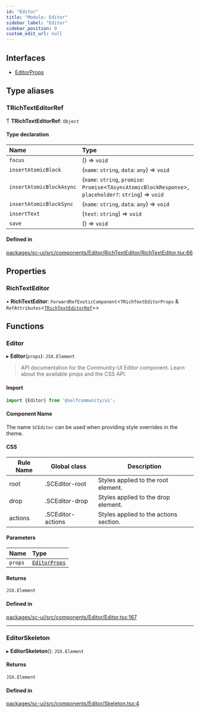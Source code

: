 ```yaml
---
id: "Editor"
title: "Module: Editor"
sidebar_label: "Editor"
sidebar_position: 0
custom_edit_url: null
---
```


## Interfaces

- [EditorProps](../interfaces/Editor.EditorProps.md)

## Type aliases

### TRichTextEditorRef

Ƭ **TRichTextEditorRef**: `Object`

#### Type declaration

| Name | Type |
| :------ | :------ |
| `focus` | () => `void` |
| `insertAtomicBlock` | (`name`: `string`, `data`: `any`) => `void` |
| `insertAtomicBlockAsync` | (`name`: `string`, `promise`: `Promise`<`TAsyncAtomicBlockResponse`\>, `placeholder?`: `string`) => `void` |
| `insertAtomicBlockSync` | (`name`: `string`, `data`: `any`) => `void` |
| `insertText` | (`text`: `string`) => `void` |
| `save` | () => `void` |

#### Defined in

[packages/sc-ui/src/components/Editor/RichTextEditor/RichTextEditor.tsx:66](https://github.com/selfcommunity/community-ui/blob/1eb776a/packages/sc-ui/src/components/Editor/RichTextEditor/RichTextEditor.tsx#L66)

## Properties

### RichTextEditor

• **RichTextEditor**: `ForwardRefExoticComponent`<`TRichTextEditorProps` & `RefAttributes`<[`TRichTextEditorRef`](Editor.md#trichtexteditorref)\>\>

## Functions

### Editor

▸ **Editor**(`props`): `JSX.Element`

> API documentation for the Community-UI Editor component. Learn about the available props and the CSS API.

#### Import

```jsx
import {Editor} from '@selfcommunity/ui';
```

#### Component Name

The name `SCEditor` can be used when providing style overrides in the theme.

#### CSS

|Rule Name|Global class|Description|
|---|---|---|
|root|.SCEditor-root|Styles applied to the root element.|
|drop|.SCEditor-drop|Styles applied to the drop element.|
|actions|.SCEditor-actions|Styles applied to the actions section.|

#### Parameters

| Name | Type |
| :------ | :------ |
| `props` | [`EditorProps`](../interfaces/Editor.EditorProps.md) |

#### Returns

`JSX.Element`

#### Defined in

[packages/sc-ui/src/components/Editor/Editor.tsx:167](https://github.com/selfcommunity/community-ui/blob/1eb776a/packages/sc-ui/src/components/Editor/Editor.tsx#L167)

___

### EditorSkeleton

▸ **EditorSkeleton**(): `JSX.Element`

#### Returns

`JSX.Element`

#### Defined in

[packages/sc-ui/src/components/Editor/Skeleton.tsx:4](https://github.com/selfcommunity/community-ui/blob/1eb776a/packages/sc-ui/src/components/Editor/Skeleton.tsx#L4)
